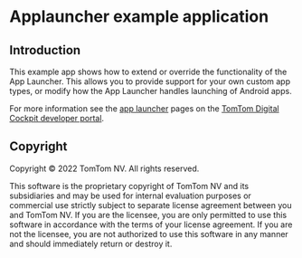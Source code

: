 # Applauncher example application

## Introduction

This example app shows how to extend or override the functionality of the App Launcher. This allows
you to provide support for your own custom app types, or modify how the App Launcher handles
launching of Android apps.

For more information see the
[app launcher](https://developer.tomtom.com/tomtom-digital-cockpit/developers/tutorials-and-examples/app-launcher/create-a-custom-app-launcher-service)
pages on the
[TomTom Digital Cockpit developer portal](https://developer.tomtom.com/tomtom-digital-cockpit/developers/introduction).

## Copyright

Copyright © 2022 TomTom NV. All rights reserved.

This software is the proprietary copyright of TomTom NV and its subsidiaries and may be
used for internal evaluation purposes or commercial use strictly subject to separate
license agreement between you and TomTom NV. If you are the licensee, you are only permitted
to use this software in accordance with the terms of your license agreement. If you are
not the licensee, you are not authorized to use this software in any manner and should
immediately return or destroy it.
